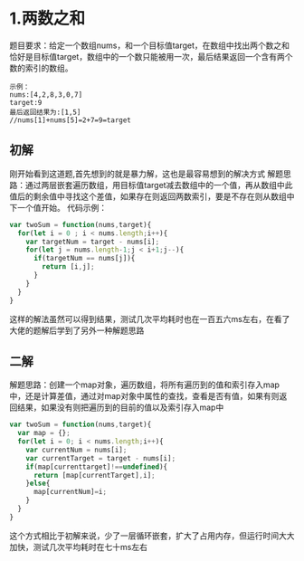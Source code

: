 # 1.两数之和
题目要求：给定一个数组nums，和一个目标值target，在数组中找出两个数之和恰好是目标值target，数组中的一个数只能被用一次，最后结果返回一个含有两个数的索引的数组。
```
示例：
nums:[4,2,8,3,0,7]
target:9
最后返回结果为:[1,5]
//nums[1]+nums[5]=2+7=9=target
```
## 初解
刚开始看到这道题,首先想到的就是暴力解，这也是最容易想到的解决方式
解题思路：通过两层嵌套遍历数组，用目标值target减去数组中的一个值，再从数组中此值后的剩余值中寻找这个差值，如果存在则返回两数索引，要是不存在则从数组中下一个值开始。
代码示例：
``` javascript
var twoSum = function(nums,target){
  for(let i = 0 ; i < nums.length;i++){
    var targetNum = target - nums[i];
    for(let j = nums.length-1;j < i+1;j--){
      if(targetNum == nums[j]){
        return [i,j];
      }
    }
  }
}
```
这样的解法虽然可以得到结果，测试几次平均耗时也在一百五六ms左右，在看了大佬的题解后学到了另外一种解题思路
## 二解
解题思路：创建一个map对象，遍历数组，将所有遍历到的值和索引存入map中，还是计算差值，通过对map对象中属性的查找，查看是否有值，如果有则返回结果，如果没有则把遍历到的目前的值以及索引存入map中
``` javascript
var twoSum = function(nums,target){
  var map = {};
  for(let i = 0; i < nums.length;i++){
    var currentNum = nums[i];
    var currentTarget = target - nums[i];
    if(map[currenttarget]!==undefined){
      return [map[currentTarget],i];
    }else{
      map[currentNum]=i;
    }
  }
}
```
这个方式相比于初解来说，少了一层循环嵌套，扩大了占用内存，但运行时间大大加快，测试几次平均耗时在七十ms左右





